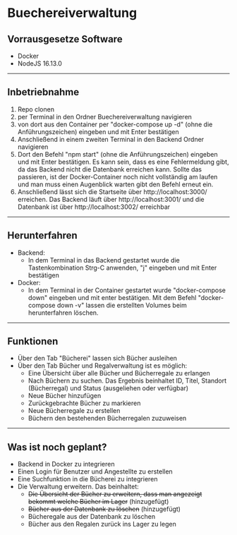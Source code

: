 # Buechereiverwaltung

## Vorrausgesetze Software
- Docker
- NodeJS 16.13.0
---

## Inbetriebnahme
1. Repo clonen
2. per Terminal in den Ordner Buechereiverwaltung navigieren
3. von dort aus den Container per "docker-compose up -d" (ohne die Anführungszeichen) eingeben und mit Enter bestätigen 
4. Anschließend in einem zweiten Terminal in den Backend Ordner navigieren
5. Dort den Befehl "npm start" (ohne die Anführungszeichen) eingeben und mit Enter bestätigen. Es kann sein, dass es eine Fehlermeldung gibt, da das Backend nicht die Datenbank erreichen kann. Sollte das passieren, ist der Docker-Container noch nicht vollständig am laufen und man muss einen Augenblick warten gibt den Befehl erneut ein.
6. Anschließend lässt sich die Startseite über http://localhost:3000/ erreichen. Das Backend läuft über http://localhost:3001/ und die Datenbank ist über http://localhost:3002/ erreichbar
---
## Herunterfahren

- Backend: 
  - In dem Terminal in das Backend gestartet wurde die Tastenkombination Strg-C anwenden, "j" eingeben und mit Enter bestätigen
- Docker: 
  - In dem Terminal in der Container gestartet wurde "docker-compose down" eingeben und mit enter bestätigen. Mit dem Befehl "docker-compose down -v" lassen die erstellten Volumes beim herunterfahren löschen.
---
## Funktionen
- Über den Tab "Bücherei" lassen sich Bücher ausleihen
- Über den Tab Bücher und Regalverwaltung ist es möglich:
  - Eine Übersicht über alle Bücher und Bücherregale zu erlangen 
  - Nach Büchern zu suchen. Das Ergebnis beinhaltet ID, Titel, Standort (Bücherregal) und Status (ausgeliehen oder verfügbar)
  - Neue Bücher hinzufügen
  - Zurückgebrachte Bücher zu markieren
  - Neue Bücherregale zu erstellen
  - Büchern den bestehenden Bücherregalen zuzuweisen
---
## Was ist noch geplant?
- Backend in Docker zu integrieren
- Einen Login für Benutzer und Angestellte zu erstellen
- Eine Suchfunktion in die Bücherei zu integrieren
- Die Verwaltung erweitern. Das beinhaltet:
  - ~~Die Übersicht der Bücher zu erweitern, dass man angezeigt bekommt welche Bücher im Lager~~ (hinzugefügt) 
  - ~~Bücher aus der Datenbank zu löschen~~ (hinzugefügt)
  - Bücheregale aus der Datenbank zu löschen
  - Bücher aus den Regalen zurück ins Lager zu legen

  